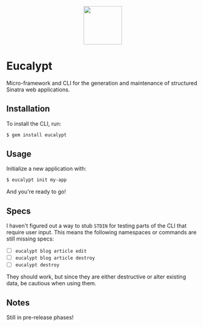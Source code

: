 <p align="center">
  <img width="100" src="https://s22.postimg.cc/gf1ovyb7l/eucalypt-logo.png"/>
</p>

# Eucalypt

Micro-framework and CLI for the generation and maintenance of structured Sinatra web applications.

## Installation

To install the CLI, run:

```bash
$ gem install eucalypt
```

## Usage

Initialize a new application with:

```bash
$ eucalypt init my-app
```

And you're ready to go!

## Specs

I haven't figured out a way to stub `STDIN` for testing parts of the CLI that require user input. This means the following namespaces or commands are still missing specs:

- [ ] `eucalypt blog article edit`
- [ ] `eucalypt blog article destroy`
- [ ] `eucalypt destroy`

They should work, but since they are either destructive or alter existing data, be cautious when using them.

## Notes

Still in pre-release phases!